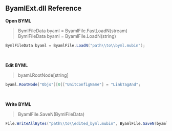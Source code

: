 ﻿## ByamlExt.dll Reference

**Open BYML**
> BymlFileData byaml = ByamlFile.FastLoadN(stream)<br>
> BymlFileData byaml = ByamlFile.LoadN(string)

```cs
BymlFileData byaml = ByamlFile.LoadN("path\\to\\byml.mubin");
```

<br>

**Edit BYML**
> byaml.RootNode[string]

```cs
byaml.RootNode["Objs"][0]["UnitConfigName"] = "LinkTagAnd";
```

<br>

**Write BYML**
> ByamlFile.SaveN(BymlFileData)

```cs
File.WriteAllBytes("path\\to\\edited_byml.mubin", ByamlFile.SaveN(byaml));
```